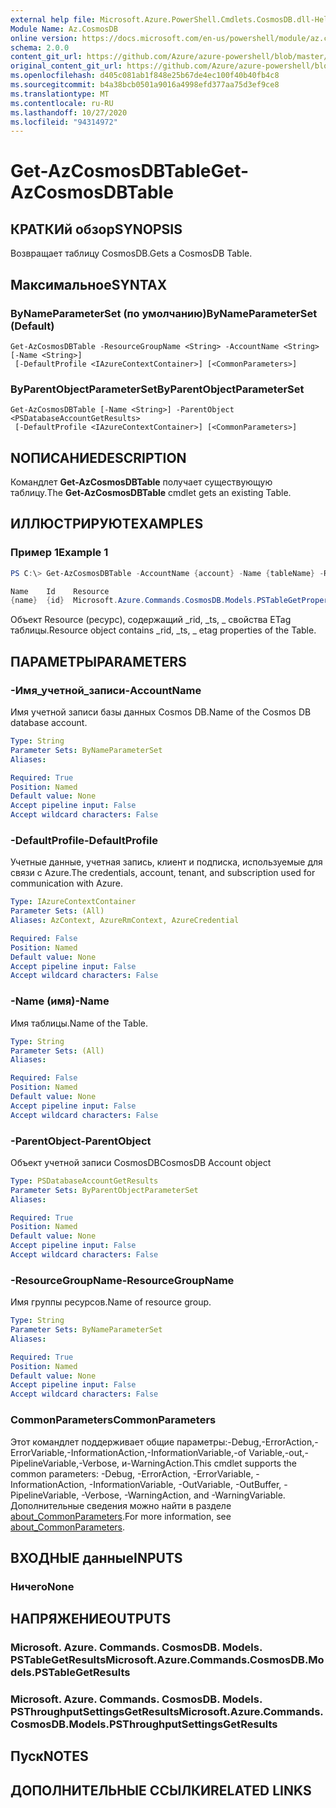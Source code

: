 ```yaml
---
external help file: Microsoft.Azure.PowerShell.Cmdlets.CosmosDB.dll-Help.xml
Module Name: Az.CosmosDB
online version: https://docs.microsoft.com/en-us/powershell/module/az.cosmosdb/get-azcosmosdbtable
schema: 2.0.0
content_git_url: https://github.com/Azure/azure-powershell/blob/master/src/CosmosDB/CosmosDB/help/Get-AzCosmosDBTable.md
original_content_git_url: https://github.com/Azure/azure-powershell/blob/master/src/CosmosDB/CosmosDB/help/Get-AzCosmosDBTable.md
ms.openlocfilehash: d405c081ab1f848e25b67de4ec100f40b40fb4c8
ms.sourcegitcommit: b4a38bcb0501a9016a4998efd377aa75d3ef9ce8
ms.translationtype: MT
ms.contentlocale: ru-RU
ms.lasthandoff: 10/27/2020
ms.locfileid: "94314972"
---
```

# <span data-ttu-id="6fb5b-101">Get-AzCosmosDBTable</span><span class="sxs-lookup"><span data-stu-id="6fb5b-101">Get-AzCosmosDBTable</span></span>

## <span data-ttu-id="6fb5b-102">КРАТКИй обзор</span><span class="sxs-lookup"><span data-stu-id="6fb5b-102">SYNOPSIS</span></span>
<span data-ttu-id="6fb5b-103">Возвращает таблицу CosmosDB.</span><span class="sxs-lookup"><span data-stu-id="6fb5b-103">Gets a CosmosDB Table.</span></span>

## <span data-ttu-id="6fb5b-104">Максимальное</span><span class="sxs-lookup"><span data-stu-id="6fb5b-104">SYNTAX</span></span>

### <span data-ttu-id="6fb5b-105">ByNameParameterSet (по умолчанию)</span><span class="sxs-lookup"><span data-stu-id="6fb5b-105">ByNameParameterSet (Default)</span></span>
```
Get-AzCosmosDBTable -ResourceGroupName <String> -AccountName <String> [-Name <String>]
 [-DefaultProfile <IAzureContextContainer>] [<CommonParameters>]
```

### <span data-ttu-id="6fb5b-106">ByParentObjectParameterSet</span><span class="sxs-lookup"><span data-stu-id="6fb5b-106">ByParentObjectParameterSet</span></span>
```
Get-AzCosmosDBTable [-Name <String>] -ParentObject <PSDatabaseAccountGetResults>
 [-DefaultProfile <IAzureContextContainer>] [<CommonParameters>]
```

## <span data-ttu-id="6fb5b-107">NОПИСАНИЕ</span><span class="sxs-lookup"><span data-stu-id="6fb5b-107">DESCRIPTION</span></span>
<span data-ttu-id="6fb5b-108">Командлет **Get-AzCosmosDBTable** получает существующую таблицу.</span><span class="sxs-lookup"><span data-stu-id="6fb5b-108">The **Get-AzCosmosDBTable** cmdlet gets an existing Table.</span></span>

## <span data-ttu-id="6fb5b-109">ИЛЛЮСТРИРУЮТ</span><span class="sxs-lookup"><span data-stu-id="6fb5b-109">EXAMPLES</span></span>

### <span data-ttu-id="6fb5b-110">Пример 1</span><span class="sxs-lookup"><span data-stu-id="6fb5b-110">Example 1</span></span>
```powershell
PS C:\> Get-AzCosmosDBTable -AccountName {account} -Name {tableName} -ResourceGroupName {rgName}

Name    Id    Resource
{name}  {id}  Microsoft.Azure.Commands.CosmosDB.Models.PSTableGetPropertiesResource
```

<span data-ttu-id="6fb5b-111">Объект Resource (ресурс), содержащий _rid, _ts, _ свойства ETag таблицы.</span><span class="sxs-lookup"><span data-stu-id="6fb5b-111">Resource object contains _rid, _ts, _ etag properties of the Table.</span></span>

## <span data-ttu-id="6fb5b-112">ПАРАМЕТРЫ</span><span class="sxs-lookup"><span data-stu-id="6fb5b-112">PARAMETERS</span></span>

### <span data-ttu-id="6fb5b-113">-Имя_учетной_записи</span><span class="sxs-lookup"><span data-stu-id="6fb5b-113">-AccountName</span></span>
<span data-ttu-id="6fb5b-114">Имя учетной записи базы данных Cosmos DB.</span><span class="sxs-lookup"><span data-stu-id="6fb5b-114">Name of the Cosmos DB database account.</span></span>

```yaml
Type: String
Parameter Sets: ByNameParameterSet
Aliases:

Required: True
Position: Named
Default value: None
Accept pipeline input: False
Accept wildcard characters: False
```

### <span data-ttu-id="6fb5b-115">-DefaultProfile</span><span class="sxs-lookup"><span data-stu-id="6fb5b-115">-DefaultProfile</span></span>
<span data-ttu-id="6fb5b-116">Учетные данные, учетная запись, клиент и подписка, используемые для связи с Azure.</span><span class="sxs-lookup"><span data-stu-id="6fb5b-116">The credentials, account, tenant, and subscription used for communication with Azure.</span></span>

```yaml
Type: IAzureContextContainer
Parameter Sets: (All)
Aliases: AzContext, AzureRmContext, AzureCredential

Required: False
Position: Named
Default value: None
Accept pipeline input: False
Accept wildcard characters: False
```

### <span data-ttu-id="6fb5b-117">-Name (имя)</span><span class="sxs-lookup"><span data-stu-id="6fb5b-117">-Name</span></span>
<span data-ttu-id="6fb5b-118">Имя таблицы.</span><span class="sxs-lookup"><span data-stu-id="6fb5b-118">Name of the Table.</span></span>

```yaml
Type: String
Parameter Sets: (All)
Aliases:

Required: False
Position: Named
Default value: None
Accept pipeline input: False
Accept wildcard characters: False
```

### <span data-ttu-id="6fb5b-119">-ParentObject</span><span class="sxs-lookup"><span data-stu-id="6fb5b-119">-ParentObject</span></span>
<span data-ttu-id="6fb5b-120">Объект учетной записи CosmosDB</span><span class="sxs-lookup"><span data-stu-id="6fb5b-120">CosmosDB Account object</span></span>

```yaml
Type: PSDatabaseAccountGetResults
Parameter Sets: ByParentObjectParameterSet
Aliases:

Required: True
Position: Named
Default value: None
Accept pipeline input: False
Accept wildcard characters: False
```

### <span data-ttu-id="6fb5b-121">-ResourceGroupName</span><span class="sxs-lookup"><span data-stu-id="6fb5b-121">-ResourceGroupName</span></span>
<span data-ttu-id="6fb5b-122">Имя группы ресурсов.</span><span class="sxs-lookup"><span data-stu-id="6fb5b-122">Name of resource group.</span></span>

```yaml
Type: String
Parameter Sets: ByNameParameterSet
Aliases:

Required: True
Position: Named
Default value: None
Accept pipeline input: False
Accept wildcard characters: False
```

### <span data-ttu-id="6fb5b-123">CommonParameters</span><span class="sxs-lookup"><span data-stu-id="6fb5b-123">CommonParameters</span></span>
<span data-ttu-id="6fb5b-124">Этот командлет поддерживает общие параметры:-Debug,-ErrorAction,-ErrorVariable,-InformationAction,-InformationVariable,-of Variable,-out,-PipelineVariable,-Verbose, и-WarningAction.</span><span class="sxs-lookup"><span data-stu-id="6fb5b-124">This cmdlet supports the common parameters: -Debug, -ErrorAction, -ErrorVariable, -InformationAction, -InformationVariable, -OutVariable, -OutBuffer, -PipelineVariable, -Verbose, -WarningAction, and -WarningVariable.</span></span> <span data-ttu-id="6fb5b-125">Дополнительные сведения можно найти в разделе [about_CommonParameters](http://go.microsoft.com/fwlink/?LinkID=113216).</span><span class="sxs-lookup"><span data-stu-id="6fb5b-125">For more information, see [about_CommonParameters](http://go.microsoft.com/fwlink/?LinkID=113216).</span></span>

## <span data-ttu-id="6fb5b-126">ВХОДНЫЕ данные</span><span class="sxs-lookup"><span data-stu-id="6fb5b-126">INPUTS</span></span>

### <span data-ttu-id="6fb5b-127">Ничего</span><span class="sxs-lookup"><span data-stu-id="6fb5b-127">None</span></span>

## <span data-ttu-id="6fb5b-128">НАПРЯЖЕНИЕ</span><span class="sxs-lookup"><span data-stu-id="6fb5b-128">OUTPUTS</span></span>

### <span data-ttu-id="6fb5b-129">Microsoft. Azure. Commands. CosmosDB. Models. PSTableGetResults</span><span class="sxs-lookup"><span data-stu-id="6fb5b-129">Microsoft.Azure.Commands.CosmosDB.Models.PSTableGetResults</span></span>

### <span data-ttu-id="6fb5b-130">Microsoft. Azure. Commands. CosmosDB. Models. PSThroughputSettingsGetResults</span><span class="sxs-lookup"><span data-stu-id="6fb5b-130">Microsoft.Azure.Commands.CosmosDB.Models.PSThroughputSettingsGetResults</span></span>

## <span data-ttu-id="6fb5b-131">Пуск</span><span class="sxs-lookup"><span data-stu-id="6fb5b-131">NOTES</span></span>

## <span data-ttu-id="6fb5b-132">ДОПОЛНИТЕЛЬНЫЕ ССЫЛКИ</span><span class="sxs-lookup"><span data-stu-id="6fb5b-132">RELATED LINKS</span></span>
